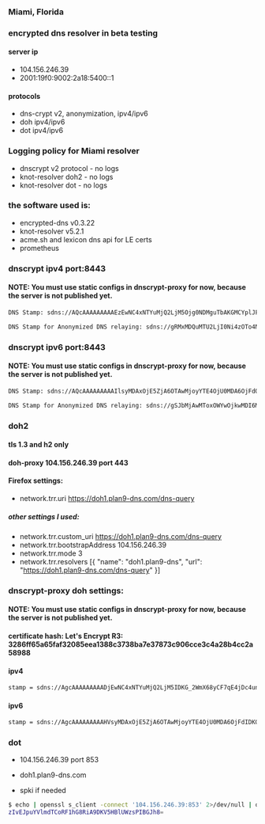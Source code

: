 ### Miami, Florida
### encrypted dns resolver in beta testing
#### server ip
- 104.156.246.39
- 2001:19f0:9002:2a18:5400::1
#### protocols
- dns-crypt v2, anonymization, ipv4/ipv6
- doh ipv4/ipv6
- dot ipv4/ipv6

### Logging policy for Miami resolver
- dnscrypt v2 protocol - no logs
- knot-resolver doh2 - no logs
- knot-resolver dot - no logs

### the software used is:
- encrypted-dns v0.3.22
- knot-resolver v5.2.1
- acme.sh and lexicon dns api for LE certs
- prometheus

### dnscrypt ipv4 port:8443
#### NOTE: You must use static configs in dnscrypt-proxy for now, because the server is not published yet.

```sh
DNS Stamp: sdns://AQcAAAAAAAAAEzEwNC4xNTYuMjQ2LjM5Ojg0NDMguTbAKGMCYplJFnHbHEZ2G1-hNLg9Zb5BYRVx6_hjI8kiMi5kbnNjcnlwdC1jZXJ0LmRvaDEucGxhbjktZG5zLmNvbQ

DNS Stamp for Anonymized DNS relaying: sdns://gRMxMDQuMTU2LjI0Ni4zOTo4NDQz
```

### dnscrypt ipv6 port:8443
#### NOTE: You must use static configs in dnscrypt-proxy for now, because the server is not published yet.

```sh
DNS Stamp: sdns://AQcAAAAAAAAAIlsyMDAxOjE5ZjA6OTAwMjoyYTE4OjU0MDA6OjFdOjg0NDMguTbAKGMCYplJFnHbHEZ2G1-hNLg9Zb5BYRVx6_hjI8kiMi5kbnNjcnlwdC1jZXJ0LmRvaDEucGxhbjktZG5zLmNvbQ

DNS Stamp for Anonymized DNS relaying: sdns://gSJbMjAwMToxOWYwOjkwMDI6MmExODo1NDAwOjoxXTo4NDQz
```

### doh2
#### tls 1.3 and h2 only

#### doh-proxy 104.156.246.39 port 443
#### Firefox settings:
- network.trr.uri	https://doh1.plan9-dns.com/dns-query
##### other settings I used:
- network.trr.custom_uri	https://doh1.plan9-dns.com/dns-query
- network.trr.bootstrapAddress	104.156.246.39
- network.trr.mode	3
- network.trr.resolvers	[{ "name": "doh1.plan9-dns", "url": "https://doh1.plan9-dns.com/dns-query" }]

### dnscrypt-proxy doh settings:
#### NOTE: You must use static configs in dnscrypt-proxy for now, because the server is not published yet.
#### certificate hash: Let's Encrypt R3: 3286ff65a65faf32085eea1388c3738ba7e37873c906cce3c4a28b4cc2a58988
#### ipv4

```sh
stamp = sdns://AgcAAAAAAAAADjEwNC4xNTYuMjQ2LjM5IDKG_2WmX68yCF7qE4jDc4un43hzyQbM48Sii0zCpYmIEmRvaDEucGxhbjktZG5zLmNvbQovZG5zLXF1ZXJ5
```

#### ipv6
```sh
stamp = sdns://AgcAAAAAAAAAHVsyMDAxOjE5ZjA6OTAwMjoyYTE4OjU0MDA6OjFdIDKG_2WmX68yCF7qE4jDc4un43hzyQbM48Sii0zCpYmIEmRvaDEucGxhbjktZG5zLmNvbQovZG5zLXF1ZXJ5
```

### dot
- 104.156.246.39 port 853
- doh1.plan9-dns.com

- spki if needed
```sh
$ echo | openssl s_client -connect '104.156.246.39:853' 2>/dev/null | openssl x509 -pubkey -noout | openssl pkey -pubin -outform der | openssl dgst -sha256 -binary | openssl enc -base64
zIvEJpuYVlmdTCoRF1hG8RiA9DKV5HBlUWzsPIBGJh8=
```
